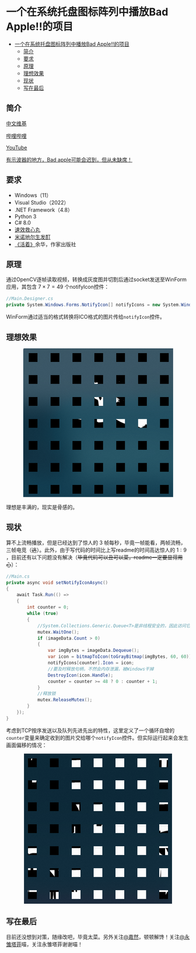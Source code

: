 # 一个在系统托盘图标阵列中播放Bad Apple!!的项目

- [一个在系统托盘图标阵列中播放Bad Apple!!的项目](#一个在系统托盘图标阵列中播放bad-apple的项目)
  - [简介](#简介)
  - [要求](#要求)
  - [原理](#原理)
  - [理想效果](#理想效果)
  - [现状](#现状)
  - [写在最后](#写在最后)


## 简介

[中文维基](https://zh.m.wikipedia.org/zh-hans/Bad_Apple!!)

[哔哩哔哩](https://www.bilibili.com/video/BV1xx411c79H)

[YouTube](https://youtu.be/FtutLA63Cp8)

[有示波器的地方，Bad apple可能会迟到，但从未缺席！](https://www.bilibili.com/video/BV1Et411W743)

## 要求

- Windows（11）
- Visual Studio（2022）
- .NET Framework（4.8）
- Python 3
- C# 8.0
- [速效救心丸](https://item.jkcsjd.com/3810395.html)
- [米诺地尔生发酊](https://item.yiyaojd.com/100009773041.html)
- [《活着》](http://product.dangdang.com/1612701486.html)余华，作家出版社


## 原理

通过OpenCV逐帧读取视频，转换成灰度图并切割后通过socket发送至WinForm应用，其包含 $7 \times 7 = 49$ 个notifyIcon控件：

```csharp
//Main.Designer.cs
private System.Windows.Forms.NotifyIcon[] notifyIcons = new System.Windows.Forms.NotifyIcon[49];
```

WinForm通过适当的格式转换将ICO格式的图片传给```notifyIcon```控件。

## 理想效果

<div align="center"><img src="./image/expected.png" alt=""></div>

理想是丰满的，现实是骨感的。

## 现状

算不上流畅播放，但是已经达到了惊人的 $3$ 帧每秒，毕竟一帧能看，两帧流畅，三帧电竞（~~逃~~）。此外，由于写代码的时间比上写readme的时间高达惊人的 $1:9$ ，目前还有以下问题没有解决（~~毕竟代码可以丑可以菜，readme一定要显得用心~~）：

```csharp
//Main.cs
private async void setNotifyIconAsync()
{
    await Task.Run(() =>
    {
        int counter = 0;
        while (true)
        {
            //System.Collections.Generic.Queue<T>是非线程安全的，因此访问它之前要上锁
            mutex.WaitOne();
            if (imageData.Count > 0)
            {
                var imgBytes = imageData.Dequeue();
                var icon = bitmapToIcon(toGrayBitmap(imgBytes, 60, 60));
                notifyIcons[counter].Icon = icon;
                //要及时释放句柄，不然会内存泄漏，被Windows干掉
                DestroyIcon(icon.Handle);
                counter = counter >= 48 ? 0 : counter + 1;
            }
            //释放锁
            mutex.ReleaseMutex();
        }
    });
}
```

考虑到TCP按序发送以及队列先进先出的特性，这里定义了一个循环自增的```counter```变量来确定收到的图片交给哪个```notifyIcon```控件。但实际运行起来会发生画面偏移的情况：

<div align="center"><img src="./image/real.png" alt=""></div>

## 写在最后

目前还没想到对策，随缘改吧，毕竟太菜。另外关注[@嘉然](https://space.bilibili.com/672328094)，顿顿解馋！关注[@永雏塔菲](https://space.bilibili.com/1265680561)喵，关注永雏塔菲谢谢喵！
